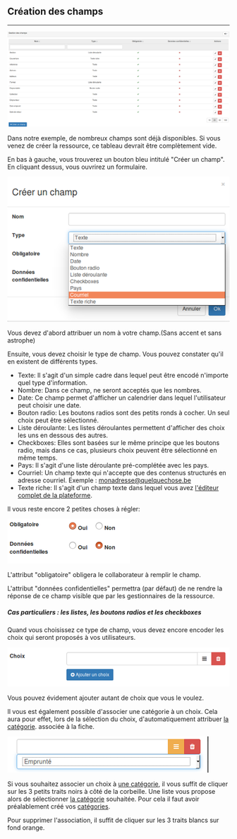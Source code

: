 ## Création des champs

---

![](images/clacoform-fig17.png)

Dans notre exemple, de nombreux champs sont déjà disponibles. Si vous venez de créer la ressource, ce tableau devrait être complètement vide.

En bas à gauche, vous trouverez un bouton bleu intitulé "Créer un champ". En cliquant dessus, vous ouvrirez un formulaire.

![](images/clacoform-fig4.png)

Vous devez d'abord attribuer un nom à votre champ.\(Sans accent et sans astrophe\)

Ensuite, vous devez choisir le type de champ. Vous pouvez constater qu'il en existent de différents types.

* Texte: Il s'agit d'un simple cadre dans lequel peut être encodé n'importe quel type d'information.
* Nombre: Dans ce champ, ne seront acceptés que les nombres.
* Date: Ce champ permet d'afficher un calendrier dans lequel l'utilisateur peut choisir une date.
* Bouton radio: Les boutons radios sont des petits ronds à cocher. Un seul choix peut être sélectionné.
* Liste déroulante: Les listes déroulantes permettent d'afficher des choix les uns en dessous des autres.
* Checkboxes: Elles sont basées sur le même principe que les boutons radio, mais dans ce cas, plusieurs choix peuvent être sélectionné en même temps.
* Pays: Il s'agit d'une liste déroulante pré-complétée avec les pays.
* Courriel: Un champ texte qui n'accepte que des contenus structurés en adresse courriel. Exemple : monadresse@quelquechose.be
* Texte riche: Il s'agit d'un champ texte dans lequel vous avez [l'éditeur complet de la plateforme](/fr/resources/text-editor.md).

Il vous reste encore 2 petites choses à régler:

![](images/clacoform-fig36.png)

L'attribut "obligatoire" obligera le collaborateur à remplir le champ.

L'attribut "données confidentielles" permettra \(par défaut\) de ne rendre la réponse de ce champ visible que par les gestionnaires de la ressource.

##### Cas particuliers : les listes, les boutons radios et les checkboxes

Quand vous choisissez ce type de champ, vous devez encore encoder les choix qui seront proposés à vos utilisateurs.

![](images/clacoform-fig19.png)

Vous pouvez évidement ajouter autant de choix que vous le voulez.

Il vous est également possible d'associer une catégorie à un choix. Cela aura pour effet, lors de la sélection du choix, d'automatiquement attribuer [la catégorie](/fr/resources/form-category.md). associée à la fiche.

![](images/clacoform-fig20.png)

Si vous souhaitez associer un choix à [une catégorie](/fr/resources/form-category.md), il vous suffit de cliquer sur les 3 petits traits noirs à côté de la corbeille. Une liste vous propose alors de sélectionner [la catégorie](/fr/resources/form-category.md) souhaitée. Pour cela il faut avoir préalablement créé vos [catégories](/fr/resources/form-category.md).

Pour supprimer l'association, il suffit de cliquer sur les 3 traits blancs sur fond orange.


